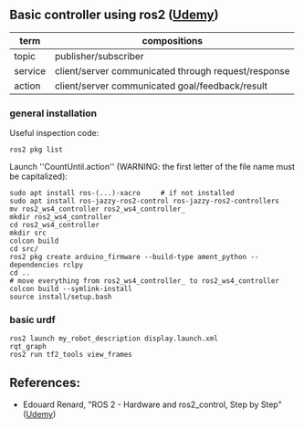 ## Basic controller using ros2 (<a href="https://www.udemy.com/course/ros2_control/">Udemy</a>)

| term | compositions | 
| - | - | 
| topic | publisher/subscriber | 
| service | client/server communicated through request/response |
| action | client/server communicated goal/feedback/result |

### general installation

Useful inspection code:

    ros2 pkg list

Launch ''CountUntil.action'' (WARNING: the first letter of the file name must be capitalized):

    sudo apt install ros-(...)-xacro     # if not installed
    sudo apt install ros-jazzy-ros2-control ros-jazzy-ros2-controllers
    mv ros2_ws4_controller ros2_ws4_controller_
    mkdir ros2_ws4_controller
    cd ros2_ws4_controller
    mkdir src
    colcon build
    cd src/
    ros2 pkg create arduino_firmware --build-type ament_python --dependencies rclpy
    cd ..
    # move everything from ros2_ws4_controller_ to ros2_ws4_controller
    colcon build --symlink-install
    source install/setup.bash

### basic urdf 

    ros2 launch my_robot_description display.launch.xml 
    rqt_graph
    ros2 run tf2_tools view_frames




## References:
- Edouard Renard, "ROS 2 - Hardware and ros2_control, Step by Step" (<a href="https://www.udemy.com/course/ros2_control/">Udemy</a>)

